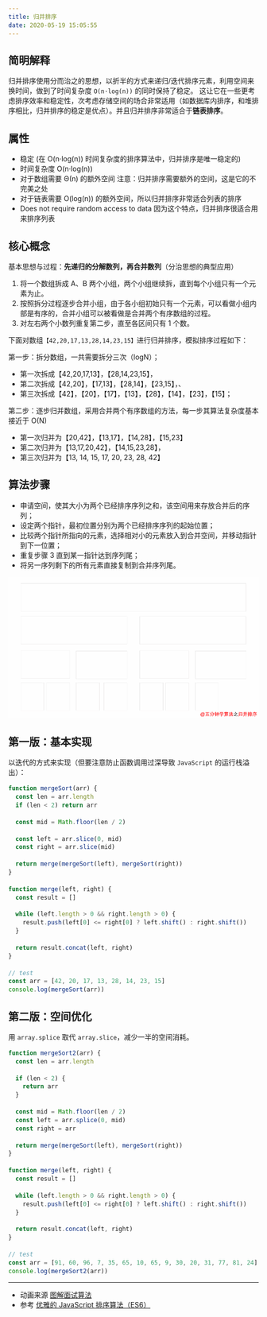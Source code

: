 ```yaml
---
title: 归并排序
date: 2020-05-19 15:05:55
---
```


## 简明解释

归并排序使用分而治之的思想，以折半的方式来递归/迭代排序元素，利用空间来换时间，做到了时间复杂度 `O(n·log(n))` 的同时保持了稳定。
这让它在一些更考虑排序效率和稳定性，次考虑存储空间的场合非常适用（如数据库内排序，和堆排序相比，归并排序的稳定是优点）。并且归并排序非常适合于**链表排序**。

## 属性

- 稳定 (在 O(n·log(n)) 时间复杂度的排序算法中，归并排序是唯一稳定的)
- 时间复杂度 O(n·log(n))
- 对于数组需要 Θ(n) 的额外空间 注意：归并排序需要额外的空间，这是它的不完美之处
- 对于链表需要 O(log(n)) 的额外空间，所以归并排序非常适合列表的排序
- Does not require random access to data 因为这个特点，归并排序很适合用来排序列表

## 核心概念

基本思想与过程：**先递归的分解数列，再合并数列**（分治思想的典型应用）

1. 将一个数组拆成 A、B 两个小组，两个小组继续拆，直到每个小组只有一个元素为止。
2. 按照拆分过程逐步合并小组，由于各小组初始只有一个元素，可以看做小组内部是有序的，合并小组可以被看做是合并两个有序数组的过程。
3. 对左右两个小数列重复第二步，直至各区间只有 1 个数。

下面对数组`【42,20,17,13,28,14,23,15】`进行归并排序，模拟排序过程如下：

第一步：拆分数组，一共需要拆分三次（logN）；

- 第一次拆成【42,20,17,13】，【28,14,23,15】，
- 第二次拆成【42,20】，【17,13】，【28,14】，【23,15】，、
- 第三次拆成【42】，【20】，【17】，【13】，【28】，【14】，【23】，【15】；

第二步：逐步归并数组，采用合并两个有序数组的方法，每一步其算法复杂度基本接近于 O(N)

- 第一次归并为【20,42】，【13,17】，【14,28】，【15,23】
- 第二次归并为【13,17,20,42】，【14,15,23,28】，
- 第三次归并为【13, 14, 15, 17, 20, 23, 28, 42】

## 算法步骤

- 申请空间，使其大小为两个已经排序序列之和，该空间用来存放合并后的序列；
- 设定两个指针，最初位置分别为两个已经排序序列的起始位置；
- 比较两个指针所指向的元素，选择相对小的元素放入到合并空间，并移动指针到下一位置；
- 重复步骤 3 直到某一指针达到序列尾；
- 将另一序列剩下的所有元素直接复制到合并序列尾。

![](../../../assets/algorithm/sort/MergeSort.png)

## 第一版：基本实现

以迭代的方式来实现（但要注意防止函数调用过深导致 `JavaScript` 的运行栈溢出）：

```js
function mergeSort(arr) {
  const len = arr.length
  if (len < 2) return arr

  const mid = Math.floor(len / 2)

  const left = arr.slice(0, mid)
  const right = arr.slice(mid)

  return merge(mergeSort(left), mergeSort(right))
}

function merge(left, right) {
  const result = []

  while (left.length > 0 && right.length > 0) {
    result.push(left[0] <= right[0] ? left.shift() : right.shift())
  }

  return result.concat(left, right)
}

// test
const arr = [42, 20, 17, 13, 28, 14, 23, 15]
console.log(mergeSort(arr))
```

## 第二版：空间优化

用 `array.splice` 取代 `array.slice`，减少一半的空间消耗。

```js
function mergeSort2(arr) {
  const len = arr.length

  if (len < 2) {
    return arr
  }

  const mid = Math.floor(len / 2)
  const left = arr.splice(0, mid)
  const right = arr

  return merge(mergeSort(left), mergeSort(right))
}

function merge(left, right) {
  const result = []

  while (left.length > 0 && right.length > 0) {
    result.push(left[0] <= right[0] ? left.shift() : right.shift())
  }

  return result.concat(left, right)
}

// test
const arr = [91, 60, 96, 7, 35, 65, 10, 65, 9, 30, 20, 31, 77, 81, 24]
console.log(mergeSort2(arr))
```

---

- 动画来源 [图解面试算法](https://github.com/MisterBooo/LeetCodeAnimation)
- 参考 [优雅的 JavaScript 排序算法（ES6）](https://juejin.im/post/5ab62ec36fb9a028cf326c49)
